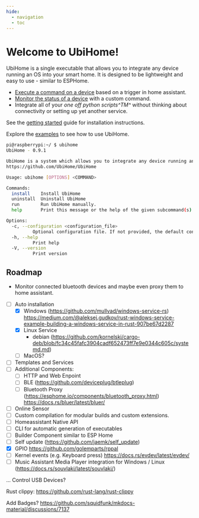```yaml
---
hide:
  - navigation
  - toc
---
```


# Welcome to UbiHome!

UbiHome is a single executable that allows you to integrate any device running an OS into your smart home. 
It is designed to be lightweight and easy to use - similar to ESPHome.

- [Execute a command on a device](./examples/display_notification/index.md) based on a trigger in home assistant. 
- [Monitor the status of a device](./examples/system_ressources/index.md) with a custom command. 
- Integrate all of your _one off python scripts^TM^_ without thinking about connectivity or setting up yet another service.

See the [getting started](getting_started/index.md) guide for installation instructions.

Explore the [examples](examples/index.md) to see how to use UbiHome.

<!-- x-release-please-start-version -->

```bash
pi@raspberrypi:~/ $ ubihome
UbiHome - 0.9.1

UbiHome is a system which allows you to integrate any device running an OS into your smart home.
https://github.com/UbiHome/UbiHome

Usage: ubihome [OPTIONS] <COMMAND>

Commands:
  install    Install UbiHome
  uninstall  Uninstall UbiHome
  run        Run UbiHome manually.
  help       Print this message or the help of the given subcommand(s)

Options:
  -c, --configuration <configuration_file>
          Optional configuration file. If not provided, the default configuration will be used. [default: config.yaml]
  -h, --help
          Print help
  -V, --version
          Print version
```
<!-- x-release-please-end -->

## Roadmap

- Monitor connected bluetooth devices and maybe even proxy them to home assistant.
- [ ] Auto installation
  - [x] Windows (https://github.com/mullvad/windows-service-rs) https://medium.com/@aleksej.gudkov/rust-windows-service-example-building-a-windows-service-in-rust-907be67d2287
  - [x] Linux Service
    - debian (https://github.com/kornelski/cargo-deb/blob/fc34c45fafc3904cadf652473ff7e9e0344c605c/systemd.md)
  - [ ] MacOS?
- [ ] Templates and Services
- [ ] Additional Components:
  - [ ] HTTP and Web Enpoint
  - [ ] BLE (https://github.com/deviceplug/btleplug)
  - [ ] Bluetooth Proxy (https://esphome.io/components/bluetooth_proxy.html)     https://docs.rs/bluer/latest/bluer/
- [ ] Online Sensor
- [ ] Custom compilation for modular builds and custom extensions.
- [ ] Homeassistant Native API
- [ ] CLI for automatic generation of executables
- [ ] Builder Component similar to ESP Home
- [ ] Self update (https://github.com/jaemk/self_update)
- [x] GPIO https://github.com/golemparts/rppal
- [ ] Kernel events (e.g. Keyboard press) https://docs.rs/evdev/latest/evdev/
- [ ] Music Assistant Media Player integration for Windows / Linux (https://docs.rs/souvlaki/latest/souvlaki/)

... Control USB Devices?

Rust clippy: 
https://github.com/rust-lang/rust-clippy


Add Badges? 
https://github.com/squidfunk/mkdocs-material/discussions/7137